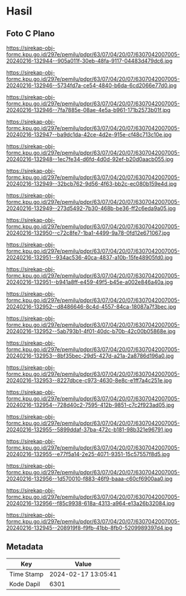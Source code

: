 # Hasil

## Foto C Plano

https://sirekap-obj-formc.kpu.go.id/297e/pemilu/pdpr/63/07/04/20/07/6307042007005-20240216-132944--905a011f-30eb-48fa-9117-04483d479dc6.jpg

https://sirekap-obj-formc.kpu.go.id/297e/pemilu/pdpr/63/07/04/20/07/6307042007005-20240216-132946--5734fd7a-ce54-4840-b6da-6cd2066e77d0.jpg

https://sirekap-obj-formc.kpu.go.id/297e/pemilu/pdpr/63/07/04/20/07/6307042007005-20240216-132946--7fa7885e-08ae-4e5a-b961-171b2573b01f.jpg

https://sirekap-obj-formc.kpu.go.id/297e/pemilu/pdpr/63/07/04/20/07/6307042007005-20240216-132947--ba9dc1da-42ce-4d2e-915e-cf48c713c10e.jpg

https://sirekap-obj-formc.kpu.go.id/297e/pemilu/pdpr/63/07/04/20/07/6307042007005-20240216-132948--1ec7fe34-d6fd-4d0d-92ef-b20d0aacb055.jpg

https://sirekap-obj-formc.kpu.go.id/297e/pemilu/pdpr/63/07/04/20/07/6307042007005-20240216-132949--32bcb762-9d56-4f63-bb2c-ec080b159e4d.jpg

https://sirekap-obj-formc.kpu.go.id/297e/pemilu/pdpr/63/07/04/20/07/6307042007005-20240216-132949--273d5492-7b30-468b-be36-ff2c6eda9a05.jpg

https://sirekap-obj-formc.kpu.go.id/297e/pemilu/pdpr/63/07/04/20/07/6307042007005-20240216-132950--c72c8fe7-1ba1-4499-9a78-0fd12e671067.jpg

https://sirekap-obj-formc.kpu.go.id/297e/pemilu/pdpr/63/07/04/20/07/6307042007005-20240216-132951--934ac536-40ca-4837-a10b-15fe48905fd0.jpg

https://sirekap-obj-formc.kpu.go.id/297e/pemilu/pdpr/63/07/04/20/07/6307042007005-20240216-132951--b941a8ff-e459-49f5-b45e-a002e846a40a.jpg

https://sirekap-obj-formc.kpu.go.id/297e/pemilu/pdpr/63/07/04/20/07/6307042007005-20240216-132952--d8486646-8c4d-4557-84ca-18087a7f3bec.jpg

https://sirekap-obj-formc.kpu.go.id/297e/pemilu/pdpr/63/07/04/20/07/6307042007005-20240216-132952--5ab793b1-4f01-40dc-b70b-42c00b05868e.jpg

https://sirekap-obj-formc.kpu.go.id/297e/pemilu/pdpr/63/07/04/20/07/6307042007005-20240216-132953--8bf35bec-29d5-427d-a21a-2a8786d196a0.jpg

https://sirekap-obj-formc.kpu.go.id/297e/pemilu/pdpr/63/07/04/20/07/6307042007005-20240216-132953--8227dbce-c973-4630-8e8c-e1ff7a4c251e.jpg

https://sirekap-obj-formc.kpu.go.id/297e/pemilu/pdpr/63/07/04/20/07/6307042007005-20240216-132954--728d40c2-7595-412b-9851-c7c2f923ad05.jpg

https://sirekap-obj-formc.kpu.go.id/297e/pemilu/pdpr/63/07/04/20/07/6307042007005-20240216-132955--5899ddaf-37ba-472c-b181-98b321e96791.jpg

https://sirekap-obj-formc.kpu.go.id/297e/pemilu/pdpr/63/07/04/20/07/6307042007005-20240216-132955--e77f5a14-2e25-4071-9351-15c57557f8d5.jpg

https://sirekap-obj-formc.kpu.go.id/297e/pemilu/pdpr/63/07/04/20/07/6307042007005-20240216-132956--1d570010-f883-46f9-baaa-c60cf6900aa0.jpg

https://sirekap-obj-formc.kpu.go.id/297e/pemilu/pdpr/63/07/04/20/07/6307042007005-20240216-132956--f85c9938-618a-4313-a964-e13a26b32084.jpg

https://sirekap-obj-formc.kpu.go.id/297e/pemilu/pdpr/63/07/04/20/07/6307042007005-20240216-132945--208919f8-f9fb-41bb-8fb0-5209989397d4.jpg


## Metadata

| Key        | Value               |
| ---------- | ------------------- |
| Time Stamp | 2024-02-17 13:05:41 |
| Kode Dapil | 6301                |



